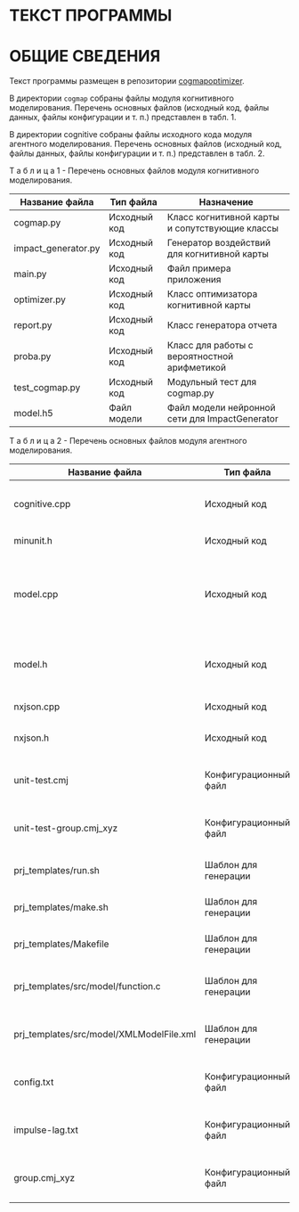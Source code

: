 # ТЕКСТ ПРОГРАММЫ

# ОБЩИЕ СВЕДЕНИЯ

Текст программы размещен в репозитории [cogmapoptimizer](../../cogmapoptimizer).

В директории `cogmap` собраны файлы модуля когнитивного моделирования. Перечень основных файлов (исходный код, файлы данных, файлы конфигурации и т. п.) представлен в табл. 1.

В директории cognitive собраны файлы исходного кода модуля агентного моделирования. Перечень основных файлов (исходный код, файлы данных, файлы конфигурации и т. п.) представлен в табл. 2.

Т а б л и ц а 1 - Перечень основных файлов модуля когнитивного моделирования.                   
  
|   Название файла    |  Тип файла   |                   Назначение                   |
| ------------------- | ------------ | ---------------------------------------------- |
| cogmap.py           | Исходный код | Класс когнитивной карты и сопутствующие классы |
| impact_generator.py | Исходный код | Генератор воздействий для когнитивной карты    |
| main.py             | Исходный код | Файл примера приложения                        |
| optimizer.py        | Исходный код | Класс оптимизатора когнитивной карты           |
| report.py           | Исходный код | Класс генератора отчета                        |
| proba.py            | Исходный код | Класс для работы с вероятностной арифметикой   |
| test_cogmap.py      | Исходный код | Модульный тест для cogmap.py                   |
| model.h5            | Файл модели  | Файл модели нейронной сети для ImpactGenerator |

Т а б л и ц а 2 - Перечень основных файлов модуля агентного моделирования.                   

|              Название файла              |       Тип файла       |                                           Назначение                                           |
| ---------------------------------------- | --------------------- | ---------------------------------------------------------------------------------------------- |
| cognitive.cpp                            | Исходный код          | Запуск программы, анализ входных аргументов                                                    |
| minunit.h                                | Исходный код          | Функции тестирования                                                                           |
| model.cpp                                | Исходный код          | Функции генерации проекта для FLAME GPU, начальной итерации, анализа результатов моделирования |
| model.h                                  | Исходный код          | Прототипы функций и типы данных, используемые в программе                                      |
| nxjson.cpp                               | Исходный код          | Библиотека работы с JSON                                                                       |
| nxjson.h                                 | Исходный код          | Заголовочный файл библиотеки работы с JSON                                                     |
| unit-test.cmj                            | Конфигурационный файл | Файл с входными данными, используемый при тестировании                                         |
| unit-test-group.cmj_xyz                  | Конфигурационный файл | Файл с входными данными, используемый при тестировании                                         |
| prj_templates/run.sh                     | Шаблон для генерации  | Шаблон генерации проекта для FLAME GPU                                                         |
| prj_templates/make.sh                    | Шаблон для генерации  | Шаблон генерации проекта для FLAME GPU                                                         |
| prj_templates/Makefile                   | Шаблон для генерации  | Шаблон генерации проекта для FLAME GPU                                                         |
| prj_templates/src/model/function.c       | Шаблон для генерации  | Шаблон генерации исходного кода модели для FLAME GPU                                           |
| prj_templates/src/model/XMLModelFile.xml | Шаблон для генерации  | Шаблон генерации исходного кода модели для FLAME GPU                                           |
| config.txt                               | Конфигурационный файл | Конфигурационный файл с параметрами генерации                                                  |
| impulse-lag.txt                          | Конфигурационный файл | Конфигурационный файл для режима модели с задержками                                           |
| group.cmj_xyz                            | Конфигурационный файл | Конфигурационный файл отслеживаемых вершин                                                     |


